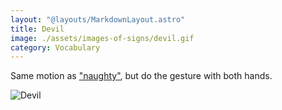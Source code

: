 ```yaml
---
layout: "@layouts/MarkdownLayout.astro"
title: Devil
image: ./assets/images-of-signs/devil.gif
category: Vocabulary
---
```


Same motion as ["naughty"](./naughty),
but do the gesture with both hands.

![Devil](@signs/devil.gif)
